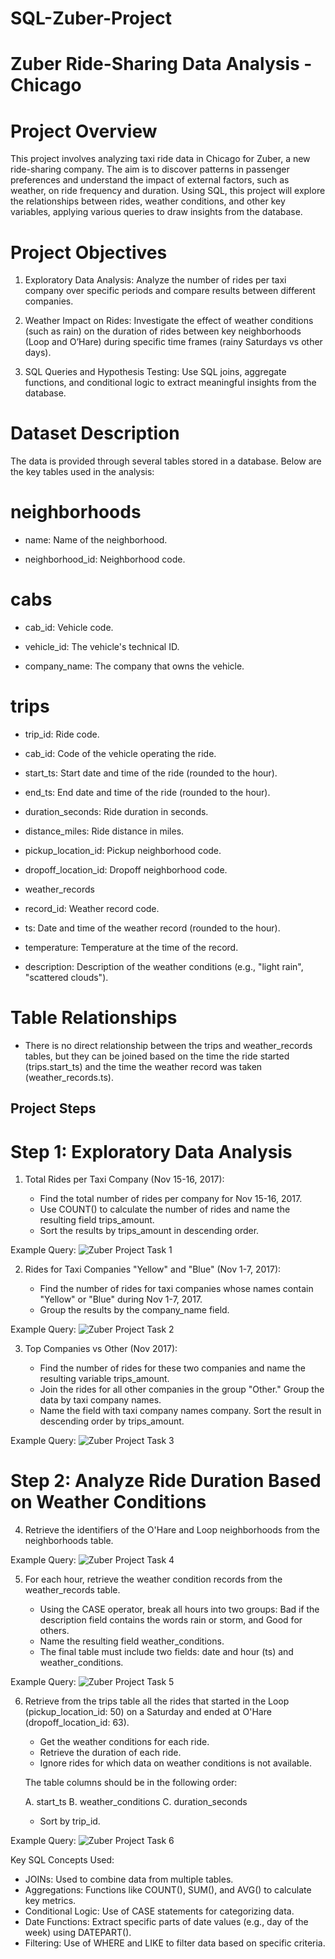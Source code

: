 # SQL-Zuber-Project

# Zuber Ride-Sharing Data Analysis - Chicago

# Project Overview

This project involves analyzing taxi ride data in Chicago for Zuber, a new ride-sharing company. The aim is to discover patterns in passenger preferences and understand the impact of external factors, such as weather, on ride frequency and duration. Using SQL, this project will explore the relationships between rides, weather conditions, and other key variables, applying various queries to draw insights from the database.


# Project Objectives

1. Exploratory Data Analysis: Analyze the number of rides per taxi company over specific periods and compare results between different companies.

2. Weather Impact on Rides: Investigate the effect of weather conditions (such as rain) on the duration of rides between key neighborhoods (Loop and O’Hare) during specific time frames (rainy Saturdays vs other days).

3. SQL Queries and Hypothesis Testing: Use SQL joins, aggregate functions, and conditional logic to extract meaningful insights from the database.

# Dataset Description

The data is provided through several tables stored in a database. Below are the key tables used in the analysis:

# neighborhoods
- name: Name of the neighborhood.

- neighborhood_id: Neighborhood code.

# cabs

- cab_id: Vehicle code.

- vehicle_id: The vehicle's technical ID.

- company_name: The company that owns the vehicle.

# trips

- trip_id: Ride code.

- cab_id: Code of the vehicle operating the ride.

- start_ts: Start date and time of the ride (rounded to the hour).

- end_ts: End date and time of the ride (rounded to the hour).

- duration_seconds: Ride duration in seconds.

- distance_miles: Ride distance in miles.

- pickup_location_id: Pickup neighborhood code.

- dropoff_location_id: Dropoff neighborhood code.

- weather_records

- record_id: Weather record code.

- ts: Date and time of the weather record (rounded to the hour).

- temperature: Temperature at the time of the record.

- description: Description of the weather conditions (e.g., "light rain", "scattered clouds").


# Table Relationships

- There is no direct relationship between the trips and weather_records tables, but they can be joined based on the time the ride started (trips.start_ts) and the time the weather record was taken (weather_records.ts).

## Project Steps

# Step 1: Exploratory Data Analysis

  1. Total Rides per Taxi Company (Nov 15-16, 2017):

      - Find the total number of rides per company for Nov 15-16, 2017.
      - Use COUNT() to calculate the number of rides and name the resulting field trips_amount.
      - Sort the results by trips_amount in descending order.

Example Query:
![Zuber Project Task 1](https://github.com/user-attachments/assets/a22655a3-1c74-4367-88e5-c29638958b2f)



  2. Rides for Taxi Companies "Yellow" and "Blue" (Nov 1-7, 2017):

     - Find the number of rides for taxi companies whose names contain "Yellow" or "Blue" during Nov 1-7, 2017.
     - Group the results by the company_name field.
  
Example Query:
![Zuber Project Task 2](https://github.com/user-attachments/assets/bff07941-fc4a-4eb4-8e32-f39a822ec9a0)


  3. Top Companies vs Other (Nov 2017):

     - Find the number of rides for these two companies and name the resulting variable trips_amount.
     - Join the rides for all other companies in the group "Other." Group the data by taxi company names.
     - Name the field with taxi company names company. Sort the result in descending order by trips_amount.
  
Example Query:
![Zuber Project Task 3](https://github.com/user-attachments/assets/8d6d86a6-ebb3-4af7-9cbd-91d60d047c15)


# Step 2: Analyze Ride Duration Based on Weather Conditions

  4. Retrieve the identifiers of the O'Hare and Loop neighborhoods  from the neighborhoods table.

Example Query:
![Zuber Project Task 4](https://github.com/user-attachments/assets/4357babb-0817-4750-b9e1-b6bed90376d7)


  
  5. For each hour, retrieve the weather condition records from the weather_records table.

     - Using the CASE operator, break all hours into two groups: Bad if the description field contains the words rain or storm, and Good for others.
     - Name the resulting field weather_conditions.
     - The final table must include two fields: date and hour (ts) and weather_conditions.

Example Query:
![Zuber Project Task 5](https://github.com/user-attachments/assets/8cea8d5b-af9e-47f1-a703-236e541ead42)


  6. Retrieve from the trips table all the rides that started in the Loop (pickup_location_id: 50) on a Saturday and ended at O'Hare (dropoff_location_id: 63).

     - Get the weather conditions for each ride.
     - Retrieve the duration of each ride.
     - Ignore rides for which data on weather conditions is not available.

      The table columns should be in the following order:

        A. start_ts
        B. weather_conditions
        C. duration_seconds

     - Sort by trip_id.

Example Query:
![Zuber Project Task 6](https://github.com/user-attachments/assets/75a43fb1-354f-4001-bf30-ded0a9c5681f)






Key SQL Concepts Used:
  - JOINs: Used to combine data from multiple tables.
  - Aggregations: Functions like COUNT(), SUM(), and AVG() to calculate key metrics.
  - Conditional Logic: Use of CASE statements for categorizing data.
  - Date Functions: Extract specific parts of date values (e.g., day of the week) using DATEPART().
  - Filtering: Use of WHERE and LIKE to filter data based on specific criteria.
